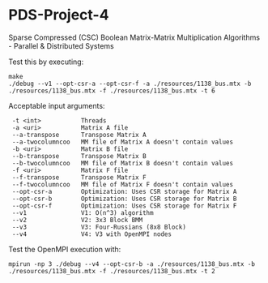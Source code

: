 # PDS-Project-4
Sparse Compressed (CSC) Boolean Matrix-Matrix Multiplication Algorithms - Parallel &amp; Distributed Systems

Test this by executing:
```
make
./debug --v1 --opt-csr-a --opt-csr-f -a ./resources/1138_bus.mtx -b ./resources/1138_bus.mtx -f ./resources/1138_bus.mtx -t 6
```

Acceptable input arguments:
```
 -t <int>           Threads
 -a <uri>           Matrix A file
 --a-transpose      Transpose Matrix A
 --a-twocolumncoo   MM file of Matrix A doesn't contain values
 -b <uri>           Matrix B file
 --b-transpose      Transpose Matrix B
 --b-twocolumncoo   MM file of Matrix B doesn't contain values
 -f <uri>           Matrix F file
 --f-transpose      Transpose Matrix F
 --f-twocolumncoo   MM file of Matrix F doesn't contain values
 --opt-csr-a        Optimization: Uses CSR storage for Matrix A
 --opt-csr-b        Optimization: Uses CSR storage for Matrix B
 --opt-csr-f        Optimization: Uses CSR storage for Matrix F
 --v1               V1: O(n^3) algorithm
 --v2               V2: 3x3 Block BMM
 --v3               V3: Four-Russians (8x8 Block)
 --v4               V4: V3 with OpenMPI nodes
```

Test the OpenMPI execution with:
```
mpirun -np 3 ./debug --v4 --opt-csr-b -a ./resources/1138_bus.mtx -b ./resources/1138_bus.mtx -f ./resources/1138_bus.mtx -t 2
```
